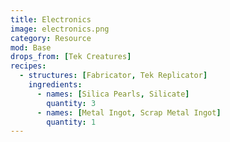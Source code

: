 ```yaml
---
title: Electronics
image: electronics.png
category: Resource
mod: Base
drops_from: [Tek Creatures]
recipes:
  - structures: [Fabricator, Tek Replicator]
    ingredients: 
      - names: [Silica Pearls, Silicate]
        quantity: 3
      - names: [Metal Ingot, Scrap Metal Ingot]
        quantity: 1
---
```


